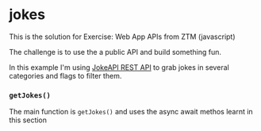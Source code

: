 # jokes

This is the solution for Exercise: Web App APIs from ZTM (javascript)

The challenge is to use the a public API and build something fun.

In this example I'm using [JokeAPI REST API](https://sv443.net/jokeapi/v2) to grab jokes in several categories and flags to filter them.

### `getJokes()`

The main function is `getJokes()` and uses the async await methos learnt in this section
